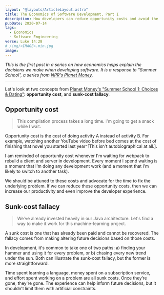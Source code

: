 ```yaml
---
layout: "@layouts/ArticleLayout.astro"
title: The Economics of Software Development, Part I
description: How developers can reduce opportunity costs and avoid the sunk-cost fallacy
pubDate: 2020-07-14
tags:
  - Economics
  - Software Engineering
verse: Luke 14:28
# /img/<IMAGE>.min.jpg
image:
---
```


_This is the first post in a series on how economics helps explain the decisions we make when developing software. It is a response to "Summer School", a series from [NPR's Planet Money](https://www.npr.org/sections/money/)._

---

Let's look at two concepts from [Planet Money's "Summer School 1: Choices & Dating"](https://www.npr.org/2020/07/07/888690075/summer-school-1-choices-dating): **opportunity cost**, and **sunk-cost fallacy**.

## Opportunity cost

> This compilation process takes a long time. I'm going to get a snack while I wait.

Opportunity cost is the cost of doing activity A instead of activity B. For example, watching another YouTube video before bed comes at the cost of finishing that novel you started last year^[This isn't autobiographical at all.].

I am reminded of opportunity cost whenever I'm waiting for webpack to rebuild a client and server in development. Every moment I spend waiting is a moment that I'm doing any development work (and a moment that I'm likely to switch to another task).

We should be attuned to these costs and advocate for the time to fix the underlying problem. If we can reduce these opportunity costs, then we can increase our productivity and even improve the developer experience.

## Sunk-cost fallacy

> We've already invested heavily in our Java architecture. Let's find a way to make it work for this machine-learning project.

A sunk cost is one that has already been paid and cannot be recovered. The fallacy comes from making altering future decisions based on those costs.

In development, it's common to take one of two paths: a) finding your hammer and using it for every problem, or b) chasing every new trend under the sun. Both can illustrate the sunk-cost fallacy, but the former is more straightforward.

Time spent learning a language, money spent on a subscription service, and effort spent working on a problem are all sunk costs. Once they're gone, they're gone. The experience can help inform future decisions, but it shouldn't limit them with artificial constraints.
